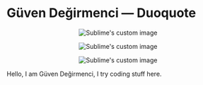 # Güven Değirmenci — Duoquote
<p align="center">
  <img src="https://lambda.sx/2OF.png" alt="Sublime's custom image"/>
</p>
<p align="center">
  <img src="https://lambda.sx/2OF.png" alt="Sublime's custom image"/>
</p>
<p align="center">
  <img src="https://lambda.sx/2OF.png" alt="Sublime's custom image"/>
</p>


Hello, I am Güven Değirmenci, I try coding stuff here.
